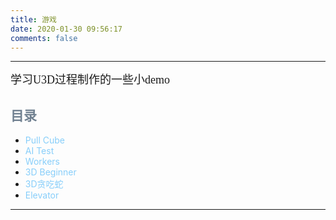 ```yaml
---
title: 游戏
date: 2020-01-30 09:56:17
comments: false
---
```

<style>a{text-decoration: none;}</style>
---
<font size="4" face="Microsoft YaHei UI Light">学习U3D过程制作的一些小demo</font>

<style>
#title {
    color: #708090;
}g
#tltle:hover {
    color: yellow;
}
</style>
## <a id="title" href="http://106.54.28.81:1455" >目录</a>
* <a href="http://106.54.28.81:1455/PullCube/index.html"><font color="#87CEFA">Pull Cube</font></a>
* <a href="http://106.54.28.81:1455/AI/index.html"><font color="#87CEFA">AI Test</font></a>
* <a href="http://106.54.28.81:1455/Workers/index.html"><font color="#87CEFA">Workers</font></a>
* <a href="http://106.54.28.81:1455/3DBeginner/index.html"><font color="#87CEFA">3D Beginner</font></a>
* <a href="http://106.54.28.81:1455/Snake/index.html"><font color="#87CEFA">3D贪吃蛇</font></a>
* <a href="http://106.54.28.81:1455/Elevator/index.html"><font color="#87CEFA">Elevator</font></a>
---